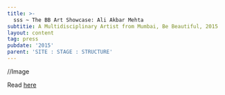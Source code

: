```yaml
---
title: >-
  sss ~ The BB Art Showcase: Ali Akbar Mehta
subtitie: A Multidisciplinary Artist from Mumbai, Be Beautiful, 2015
layout: content
tag: press
pubdate: '2015'
parent: 'SITE : STAGE : STRUCTURE'
---
```

//Image

Read [here](https://www.bebeautiful.in/lifestyle/art-and-culture/bb-art-showcase-ali-akbar-mehta-multidisciplinary-artist-from-mumbai)
